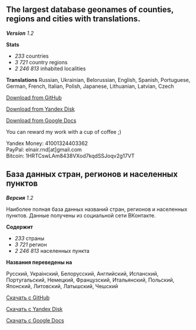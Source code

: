 ## The largest database geonames of counties, regions and cities with translations.
_**Version**_  _1.2_


**Stats**
- _233_ countries
- _3 721_ country regions
- _2 246 813_ inhabited localities

**Translations**
Russian, Ukrainian, Belorussian, English, Spanish,
Portuguese, German, French, Italian, Polish,
Japanese, Lithuanian, Latvian, Czech

[Download from GitHub](https://github.com/x88/i18nGeoDB/archive/master.zip)

[Download from Yandex Disk](http://yadi.sk/d/D7dnnpFBDwkHr)

[Download from Google Docs](https://drive.google.com/file/d/0BwgW554ipNgbMkJueVpQc1ZZMWs)

You can reward my work with a cup of coffee ;)

  Yandex Money: 41001324403362                   
  PayPal: elnair.rnd[at]gmail.com                  
  Bitcoin: 1HRTCswLAm8438VXod7kqdSSJoqv2g17VT



## База данных стран, регионов и населенных пунктов

_**Версия**_  _1.2_

Наиболее полная база данных названий стран, регионов и населенных пунктов. Данные получены из социальной сети ВКонтакте.

**Содержит**
- _233_ страны
- _3 721_ регион
- _2 246 813_ населенных пункта

**Названия переведены на**

Русский, Украiнский, Белорусский, Английский, Испанский,
Португальский, Немецкий, Французский, Итальянский, Польский,
Японский, Литовский, Латышский, Чешский

[Скачать с GitHub](https://github.com/x88/i18nGeoDB/archive/master.zip)

[Скачать с Yandex Disk](http://yadi.sk/d/D7dnnpFBDwkHr)

[Скачать с Google Docs](https://drive.google.com/file/d/0BwgW554ipNgbMkJueVpQc1ZZMWs)

  


